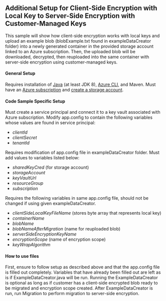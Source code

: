 ## Additional Setup for Client-Side Encryption with Local Key to Server-Side Encryption with Customer-Managed Keys
This sample will show how client-side encryption works with local keys and upload an example blob (blobExample.txt 
found in exampleDataCreator folder) into a newly generated container in the provided storage account linked to an Azure subscription.
Then, the uploaded blob will be downloaded, decrypted, then reuploaded into the same container with server-side encryption
using customer-managed keys. 

#### General Setup
Requires installation of [Java](https://docs.microsoft.com/en-us/java/azure/jdk/?view=azure-java-stable) 
(at least JDK 8), [Azure CLI](https://docs.microsoft.com/en-us/cli/azure/install-azure-cli?view=azure-cli-latest), 
and Maven. Must have an [Azure subscription](https://azure.microsoft.com/en-us/free/) and 
[create a storage account](https://docs.microsoft.com/en-us/azure/storage/common/storage-account-create?tabs=azure-portal).

#### Code Sample Specific Setup
Must create a service principal and connect it to a key vault associated with Azure subscription. Modify app.config 
to contain the following variables whose values are found in service principal:
 * *clientId*
 * *clientSecret*
 * *tenantId*

Requires modification of app.config file in exampleDataCreator folder. Must add values to variables listed below:
 * *sharedKeyCred* (for storage account)
 * *storageAccount*
 * *keyVaultUrl*
 * *resourceGroup*
 * *subscription*

Requires the following variables in same app.config file, should not be changed if using given exampleDataCreator.
 * *clientSideLocalKeyFileName* (stores byte array that represents local key)
 * *containerName*
 * *blobName*
 * *blobNameAfterMigration* (name for reuploaded blob)
 * *serverSideEncryptionKeyName*
 * *encryptionScope* (name of encryption scope)
 * *keyWrapAlgorithm*
 
 #### How to use files
 First, ensure to follow setup as described above and that the app.config file is filled out completely. Variables that
 have already been filled out are left as is if ExampleDataCreator.java will be run. Running the ExampleDataCreator is optional as 
 long as if customer has a client-side encrypted blob ready to be migrated and encryption scope created. After 
 ExampleDataCreator is run, run Migration to perform migration to server-side encryption. 
